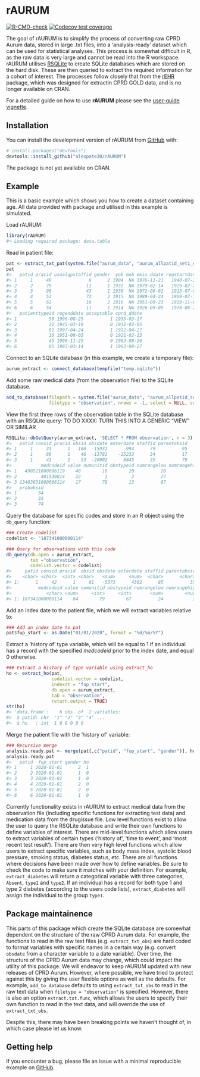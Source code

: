 
<!-- README.md is generated from README.Rmd. Please edit that file -->

# rAURUM

<!-- badges: start -->

[![R-CMD-check](https://github.com/alexpate30/rAURUM/actions/workflows/R-CMD-check.yaml/badge.svg)](https://github.com/alexpate30/rAURUM/actions/workflows/R-CMD-check.yaml)
[![Codecov test
coverage](https://codecov.io/gh/alexpate30/rAURUM/branch/main/graph/badge.svg)](https://app.codecov.io/gh/alexpate30/rAURUM?branch=main)
<!-- badges: end -->

The goal of rAURUM is to simplify the process of converting raw CPRD
Aurum data, stored in large .txt files, into a ‘analysis-ready’ dataset
which can be used for statistical analyses. This process is somewhat
difficult in R, as the raw data is very large and cannot be read into
the R workspace. rAURUM utilises
[RSQLite](https://cran.r-project.org/web/packages/RSQLite/index.html) to
create SQLite databases which are stored on the hard disk. These are
then queried to extract the required information for a cohort of
interest. The processes follow closely that from the
[rEHR](https://www.ncbi.nlm.nih.gov/pmc/articles/PMC5323003/) package,
which was designed for extractin CPRD GOLD data, and is no longer
available on CRAN.

For a detailed guide on how to use **rAURUM** please see the [user-guide
vignette](https://alexpate30.github.io/rAURUM/articles/user-guide.html).

## Installation

You can install the development version of rAURUM from
[GitHub](https://github.com/alexpate30/rAURUM) with:

``` r
# install.packages("devtools")
devtools::install_github("alexpate30/rAURUM")
```

The package is not yet available on CRAN.

## Example

This is a basic example which shows you how to create a dataset
containing age. All data provided with package and utilised in this
example is simulated.

Load rAURUM:

``` r
library(rAURUM)
#> Loading required package: data.table
```

Read in patient file:

``` r
pat <- extract_txt_pat(system.file("aurum_data", "aurum_allpatid_set1_extract_patient_001.txt", package = "rAURUM"))
pat
#>   patid pracid usualgpstaffid gender  yob mob emis_ddate regstartdate
#> 1     1     49              6      2 1984  NA 1976-11-21   1940-07-24
#> 2     2     79             11      1 1932  NA 1979-02-14   1929-02-23
#> 3     3     98             43      1 1930  NA 1972-06-01   1913-07-02
#> 4     4     53             72      2 1915  NA 1989-04-24   1969-07-11
#> 5     5     62             16      2 1916  NA 1951-09-23   1919-11-07
#> 6     6     54             11      1 1914  NA 1926-09-09   1970-08-28
#>   patienttypeid regenddate acceptable cprd_ddate
#> 1            58 1996-08-25          1 1935-03-17
#> 2            21 1945-03-19          0 1932-02-05
#> 3            81 1997-04-24          1 1912-04-27
#> 4            10 1951-09-05          0 1921-02-13
#> 5            45 1998-11-25          0 1903-08-26
#> 6            85 1983-03-14          1 1963-08-27
```

Connect to an SQLite database (in this example, we create a temporary
file):

``` r
aurum_extract <- connect_database(tempfile("temp.sqlite"))
```

Add some raw medical data (from the observation file) to the SQLite
database.

``` r
add_to_database(filepath = system.file("aurum_data", "aurum_allpatid_set1_extract_observation_001.txt", package = "rAURUM"), 
                filetype = "observation", nrows = -1, select = NULL, subset.patids = c(1,3,4,6), use.set = FALSE, db = aurum_extract, overwrite = TRUE)
```

View the first three rows of the observation table in the SQLite
database with an RSQLite query: TO DO XXXX: TURN THIS INTO A GENERIC
“VIEW” OR SIMILAR

``` r
RSQLite::dbGetQuery(aurum_extract, 'SELECT * FROM observation', n = 3)
#>   patid consid pracid obsid obsdate enterdate staffid parentobsid
#> 1     1     33      1   100  -15931      -994      79          95
#> 2     1     66      1    46  -13782    -15232      34          17
#> 3     1     41      1    53  -20002      8845      35          79
#>           medcodeid value numunitid obstypeid numrangelow numrangehigh
#> 1   498521000006119    48        16        20          28           86
#> 2         401539014    22         1         2          27            8
#> 3 13483031000006114    17        78        13          87           41
#>   probobsid
#> 1        54
#> 2        35
#> 3        74
```

Query the database for specific codes and store in an R object using the
`db_query` function:

``` r
### Create codelist
codelist <- "187341000000114"

### Query for observations with this code
db_query(db.open = aurum_extract,
         tab ="observation",
         codelist.vector = codelist)
#>     patid consid pracid  obsid obsdate enterdate staffid parentobsid
#>    <char> <char>  <int> <char>   <num>     <num>  <char>      <char>
#> 1:      1     42      1     81   -5373      4302      85          35
#>          medcodeid value numunitid obstypeid numrangelow numrangehigh probobsid
#>             <char> <num>     <int>     <int>       <num>        <num>    <char>
#> 1: 187341000000114    84        79        67          24           22         5
```

Add an index date to the patient file, which we will extract variables
relative to:

``` r
### Add an index date to pat
pat$fup_start <- as.Date("01/01/2020", format = "%d/%m/%Y")
```

Extract a ‘history of’ type variable, which will be equal to 1 if an
individual has a record with the specified *medcodeid* prior to the
index date, and equal 0 otherwise.

``` r
### Extract a history of type variable using extract_ho
ho <- extract_ho(pat, 
                 codelist.vector = codelist, 
                 indexdt = "fup_start", 
                 db.open = aurum_extract, 
                 tab = "observation",
                 return.output = TRUE)
str(ho)
#> 'data.frame':    6 obs. of  2 variables:
#>  $ patid: chr  "1" "2" "3" "4" ...
#>  $ ho   : int  1 0 0 0 0 0
```

Merge the patient file with the ‘history of’ variable:

``` r
### Recursive merge
analysis.ready.pat <- merge(pat[,c("patid", "fup_start", "gender")], ho, by.x = "patid", by.y = "patid", all.x = TRUE) 
analysis.ready.pat
#>   patid  fup_start gender ho
#> 1     1 2020-01-01      2  1
#> 2     2 2020-01-01      1  0
#> 3     3 2020-01-01      1  0
#> 4     4 2020-01-01      2  0
#> 5     5 2020-01-01      2  0
#> 6     6 2020-01-01      1  0
```

Currently functionality exists in rAURUM to extract medical data from
the observation file (including specific functions for extracting test
data) and medication data from the drugissue file. Low level functions
exist to allow the user to query the RSQLite database and write their
own functions to define variables of interest. There are mid-level
functions which allow users to extract variables of certain types
(‘history of’, ‘time to event’, and ‘most recent test result’). There
are then very high level functions which allow users to extract specific
variables, such as body mass index, systolic blood pressure, smoking
status, diabetes status, etc. There are all functions where decisions
have been made over how to define variables. Be sure to check the code
to make sure it matches with your definition. For example,
`extract_diabetes` will return a categorical variable with three
categories, `Absent`, `type1` and `type2`. If an individual has a record
for both type 1 and type 2 diabetes (according to the users code lists),
`extract_diabetes` will assign the individual to the group `type1`.

## Package maintainence

This parts of this package which create the SQLite database are somewhat
dependent on the structure of the raw CPRD Aurum data. For example, the
functions to read in the raw text files (e.g. `extract_txt_obs`) are
hard coded to format variables with specific names in a certain way
(e.g. convert `obsdate` from a character variable to a date variable).
Over time, the structure of the CPRD Aurum data may change, which could
impact the utility of this package. We will endeavor to keep rAURUM
updated with new releases of CPRD Aurum. However, where possible, we
have tried to protect against this by giving the user flexible options
as well as the defaults. For example, `add_to_database` defaults to
using `extract_txt_obs` to read in the raw text data when
`filetype = "observation"` is specified. However, there is also an
option `extract.txt.func`, which allows the users to specify their own
function to read in the text data, and will override the use of
`extract_txt_obs`.

Despite this, there may have been breaking points we haven’t thought of,
in which case please let us know.

## Getting help

If you encounter a bug, please file an issue with a minimal reproducible
example on [GitHub](https://github.com/alexpate30/rAURUM).
